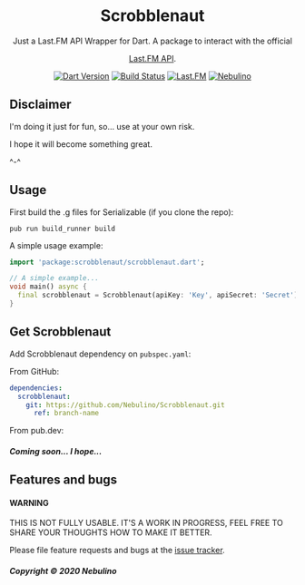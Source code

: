 <h1 align="center">Scrobblenaut</h1>

<div align="center">
Just a Last.FM API Wrapper for Dart.
A package to interact with the official 

[Last.FM API](https://last.fm/api/).

[![Dart Version](https://img.shields.io/badge/Dart-2.7.2-blue.svg?style=flat-square&logo=dart)](https://dart.dev)
[![Build Status](https://img.shields.io/travis/Nebulino/Scrobblenaut/master?style=flat-square&logo=travis)](https://travis-ci.org/github/Nebulino/Scrobblenaut)
[![Last.FM](https://img.shields.io/badge/API-v.2.0-00aced.svg?style=flat-square&logo=last.fm)](https://www.last.fm/api/)
[![Nebulino](https://img.shields.io/badge/💬%20Telegram-Nebulino-blue.svg?style=flat-square)](https://t.me/Nebulino/)

</div>

## Disclaimer

I'm doing it just for fun, so... use at your own risk.

I hope it will become something great.

^-^
## Usage

First build the .g files for Serializable (if you clone the repo):

```pub run build_runner build```

A simple usage example:

```dart
import 'package:scrobblenaut/scrobblenaut.dart';

// A simple example...
void main() async {
  final scrobblenaut = Scrobblenaut(apiKey: 'Key', apiSecret: 'Secret');
}

```

## Get Scrobblenaut

Add Scrobblenaut dependency on `pubspec.yaml`:

From GitHub:
```yaml
dependencies:
  scrobblenaut:
    git: https://github.com/Nebulino/Scrobblenaut.git
      ref: branch-name
```

From pub.dev:

##### Coming soon... I hope...

## Features and bugs

#### WARNING 
THIS IS NOT FULLY USABLE.
IT'S A WORK IN PROGRESS, FEEL FREE TO SHARE YOUR THOUGHTS HOW TO MAKE IT BETTER. 

Please file feature requests and bugs at the [issue tracker][tracker].

[tracker]: https://github.com/Nebulino/Scrobblenaut/issues

##### Copyright © 2020 Nebulino

